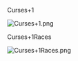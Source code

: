 Curses+1

<img src="https://camo.githubusercontent.com/8eae053c3c63096c2e04566fd3041c2e6f6c50aa/687474703a2f2f692e696d6775722e636f6d2f4759736459556b2e706e67?raw=true" alt="Curses+1.png"></img>

Curses+1Races

<img src="https://camo.githubusercontent.com/bf8e8d2f98ca0f42a95b9f11143d84c2e998a410/687474703a2f2f692e696d6775722e636f6d2f75585073734a6c2e706e67?raw=true" alt="Curses+1Races.png"></img>
